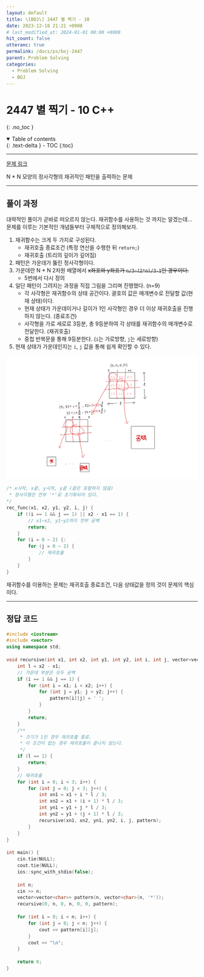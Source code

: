 ```yaml
---
layout: default
title: \[BOJ\] 2447 별 찍기 - 10
date: 2023-12-18 21:21 +0900
# last_modified_at: 2024-01-01 00:00 +0900
hit_count: false
utteranc: true
permalink: /docs/ps/boj-2447
parent: Problem Solving
categories:
  - Problem Solving
  - BOJ
---
```


# 2447 별 찍기 - 10 C++
{: .no_toc }
<details open markdown="block">
  <summary>
    Table of contents
  </summary>
  {: .text-delta }
- TOC
{:toc}
</details>

<hr>

[문제 링크](https://www.acmicpc.net/problem/2447)

N * N 모양의 정사각형의 재귀적인 패턴을 출력하는 문제

<hr>

## 풀이 과정

대략적인 풀이가 곧바로 떠오르지 않는다. 재귀함수를 사용하는 것 까지는 알겠는데...   
문제를 이루는 기본적인 개념들부터 구체적으로 정의해보자.   

1. 재귀함수는 크게 두 가지로 구성된다.
    * 재귀호출 종료조건 (특정 연산을 수행한 뒤 `return;`)
    * 재귀호출 (트리의 깊이가 깊어짐)
2. 패턴은 가운데가 뚫린 정사각형이다.
3. 가운데란 N * N 2차원 배열에서 ~~x좌표와 y좌표가 `n/3~(2*n)/3-1`인 경우이다.~~
    * 5번에서 다시 정의
4. 일단 패턴이 그려지는 과정을 직접 그림을 그리며 진행했다. (n=9)
    * 각 사각형은 재귀함수의 상태 공간이다. 괄호의 값은 매개변수로 전달할 값(현재 상태)이다.
    * 현재 상태가 가운데이거나 길이가 1인 사각형인 경우 더 이상 재귀호출을 진행하지 않는다. (종료조건)
    * 사각형을 가로 세로로 3등분, 총 9등분하여 각 상태를 재귀함수의 매개변수로 전달한다. (재귀호출)
    * 중첩 반복문을 통해 9등분한다. (`i`는 가로방향, `j`는 세로방향)
5. 현재 상태가 가운데인지는 `i`, `j` 값을 통해 쉽게 확인할 수 있다.

<img src="/assets/images/boj/2447-tree.jpeg" alt="tree" />

```cpp
/* x시작, x끝, y시작, y끝 (끝은 포함하지 않음)
 * 정사각형은 전부 '*'로 초기화되어 있다.
*/
rec_func(x1, x2, y1, y2, i, j) {
    if ((i == 1 && j == 1) || x2 - x1 == 1) {
        // x1~x2, y1~y2까지 전부 공백
        return;
    }
    for (i = 0 ~ 2) {:
        for (j = 0 ~ 2) {
            // 재귀호출
        }
    }
}
```

재귀함수를 이용하는 문제는 재귀호출 종료조건, 다음 상태값을 정의 것이 문제의 핵심이다.

<hr>

## 정답 코드


```cpp
#include <iostream>
#include <vector>
using namespace std;

void recursive(int x1, int x2, int y1, int y2, int i, int j, vector<vector<char>>& pattern) {
    int l = x2 - x1;
    // 가운데 부분은 모두 공백
    if (i == 1 && j == 1) {
        for (int i = x1; i < x2; i++) {
            for (int j = y1; j < y2; j++) {
                pattern[i][j] = ' ';
            }
        }
        return;
    }
    /**
     * 크기가 1인 경우 재귀호출 종료.
     * 이 조건이 없는 경우 재귀호출이 끝나지 않는다.
     */
    if (l == 1) {
        return;
    }
    // 재귀호출
    for (int i = 0; i < 3; i++) {
        for (int j = 0; j < 3; j++) {
            int xn1 = x1 + i * l / 3;
            int xn2 = x1 + (i + 1) * l / 3;
            int yn1 = y1 + j * l / 3;
            int yn2 = y1 + (j + 1) * l / 3;
            recursive(xn1, xn2, yn1, yn2, i, j, pattern);
        }
    }
}

int main() {
    cin.tie(NULL);
    cout.tie(NULL);
    ios::sync_with_stdio(false);

    int n;
    cin >> n;
    vector<vector<char>> pattern(n, vector<char>(n, '*'));
    recursive(0, n, 0, n, 0, 0, pattern);

    for (int i = 0; i < n; i++) {
        for (int j = 0; j < n; j++) {
            cout << pattern[i][j];
        }
        cout << "\n";
    }

    return 0;
}
```
